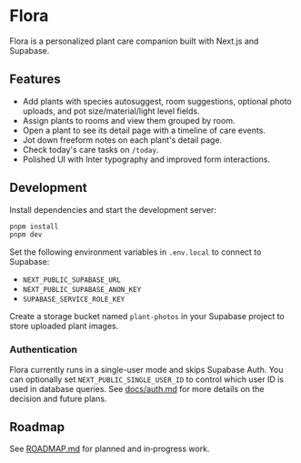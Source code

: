 # Flora

Flora is a personalized plant care companion built with Next.js and Supabase.

## Features

- Add plants with species autosuggest, room suggestions, optional photo uploads, and pot size/material/light level fields.
- Assign plants to rooms and view them grouped by room.
- Open a plant to see its detail page with a timeline of care events.
- Jot down freeform notes on each plant's detail page.
- Check today's care tasks on `/today`.
- Polished UI with Inter typography and improved form interactions.

## Development

Install dependencies and start the development server:

```bash
pnpm install
pnpm dev
```

Set the following environment variables in `.env.local` to connect to Supabase:

- `NEXT_PUBLIC_SUPABASE_URL`
- `NEXT_PUBLIC_SUPABASE_ANON_KEY`
- `SUPABASE_SERVICE_ROLE_KEY`

Create a storage bucket named `plant-photos` in your Supabase project to store uploaded plant images.

### Authentication

Flora currently runs in a single-user mode and skips Supabase Auth.  You can
optionally set `NEXT_PUBLIC_SINGLE_USER_ID` to control which user ID is used
in database queries.  See [docs/auth.md](docs/auth.md) for more details on the
decision and future plans.

## Roadmap

See [ROADMAP.md](ROADMAP.md) for planned and in‑progress work.
